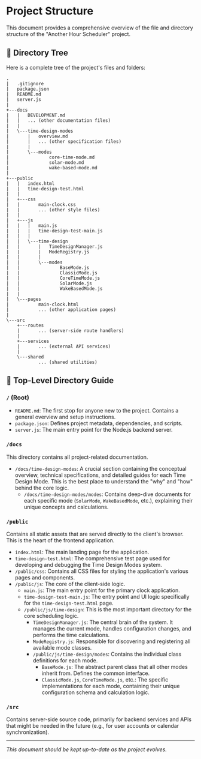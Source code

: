 # Project Structure

This document provides a comprehensive overview of the file and directory structure of the "Another Hour Scheduler" project.

## 🌳 Directory Tree

Here is a complete tree of the project's files and folders:

```
.
|   .gitignore
|   package.json
|   README.md
|   server.js
|
+---docs
|   |   DEVELOPMENT.md
|   |   ... (other documentation files)
|   |
|   \---time-design-modes
|       |   overview.md
|       |   ... (other specification files)
|       |
|       \---modes
|               core-time-mode.md
|               solar-mode.md
|               wake-based-mode.md
|
+---public
|   |   index.html
|   |   time-design-test.html
|   |
|   +---css
|   |       main-clock.css
|   |       ... (other style files)
|   |
|   +---js
|   |   |   main.js
|   |   |   time-design-test-main.js
|   |   |
|   |   \---time-design
|   |       |   TimeDesignManager.js
|   |       |   ModeRegistry.js
|   |       |
|   |       \---modes
|   |               BaseMode.js
|   |               ClassicMode.js
|   |               CoreTimeMode.js
|   |               SolarMode.js
|   |               WakeBasedMode.js
|   |
|   \---pages
|           main-clock.html
|           ... (other application pages)
|
\---src
    +---routes
    |       ... (server-side route handlers)
    |
    +---services
    |       ... (external API services)
    |
    \---shared
            ... (shared utilities)
```

## 📂 Top-Level Directory Guide

### `/` (Root)

-   `README.md`: The first stop for anyone new to the project. Contains a general overview and setup instructions.
-   `package.json`: Defines project metadata, dependencies, and scripts.
-   `server.js`: The main entry point for the Node.js backend server.

### `/docs`

This directory contains all project-related documentation.

-   `/docs/time-design-modes`: A crucial section containing the conceptual overview, technical specifications, and detailed guides for each Time Design Mode. This is the best place to understand the "why" and "how" behind the core logic.
    -   `/docs/time-design-modes/modes`: Contains deep-dive documents for each specific mode (`SolarMode`, `WakeBasedMode`, etc.), explaining their unique concepts and calculations.

### `/public`

Contains all static assets that are served directly to the client's browser. This is the heart of the frontend application.

-   `index.html`: The main landing page for the application.
-   `time-design-test.html`: The comprehensive test page used for developing and debugging the Time Design Modes system.
-   `/public/css`: Contains all CSS files for styling the application's various pages and components.
-   `/public/js`: The core of the client-side logic.
    -   `main.js`: The main entry point for the primary clock application.
    -   `time-design-test-main.js`: The entry point and UI logic specifically for the `time-design-test.html` page.
    -   `/public/js/time-design`: This is the most important directory for the core scheduling logic.
        -   `TimeDesignManager.js`: The central brain of the system. It manages the current mode, handles configuration changes, and performs the time calculations.
        -   `ModeRegistry.js`: Responsible for discovering and registering all available mode classes.
        -   `/public/js/time-design/modes`: Contains the individual class definitions for each mode.
            -   `BaseMode.js`: The abstract parent class that all other modes inherit from. Defines the common interface.
            -   `ClassicMode.js`, `CoreTimeMode.js`, etc.: The specific implementations for each mode, containing their unique configuration schema and calculation logic.

### `/src`

Contains server-side source code, primarily for backend services and APIs that might be needed in the future (e.g., for user accounts or calendar synchronization).

---
*This document should be kept up-to-date as the project evolves.* 